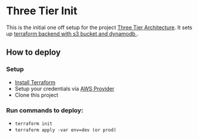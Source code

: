 # Three Tier Init

This is the initial one off setup for the project [Three Tier Architecture](https://github.com/hchiao/three-tier-architecture). 
It sets up [terraform backend with s3 bucket and dynamodb ](https://www.terraform.io/docs/backends/types/s3.html).

## How to deploy

### Setup
* [Install Terraform](https://www.terraform.io/intro/getting-started/install.html)
* Setup your credentials via [AWS Provider](https://www.terraform.io/docs/providers/aws/index.html#access_key)
* Clone this project

### Run commands to deploy:
* ```terraform init```
* ```terraform apply -var env=dev (or prod)```
